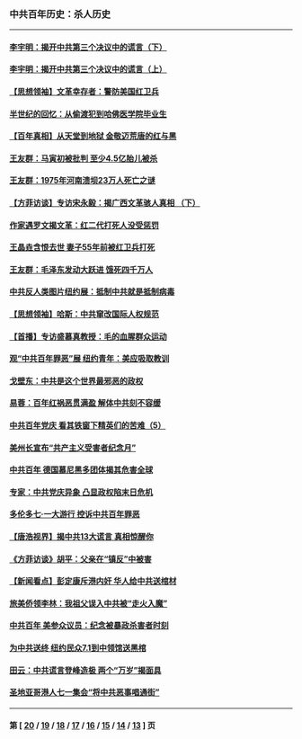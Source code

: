 ### 中共百年历史：杀人历史
---
#### [李宇明：揭开中共第三个决议中的谎言（下）](../../pages/nf1176106/n13389389.md?12010430) 
#### [李宇明：揭开中共第三个决议中的谎言（上）](../../pages/nf1176106/n13388697.md?12010430) 
#### [【思想领袖】文革幸存者：警防美国红卫兵](../../pages/nf1176106/n13339289.md?12010430) 
#### [半世纪的回忆：从偷渡犯到哈佛医学院毕业生](../../pages/nf1176106/n13345328.md?12010430) 
#### [【百年真相】从天堂到地狱 金敬迈荒唐的红与黑](../../pages/nf1176106/n13336995.md?12010430) 
#### [王友群：马寅初被批判 至少4.5亿胎儿被杀](../../pages/nf1176106/n13260313.md?12010430) 
#### [王友群：1975年河南溃坝23万人死亡之谜](../../pages/nf1176106/n13231576.md?12010430) 
#### [【方菲访谈】专访宋永毅：揭广西文革骇人真相 （下）](../../pages/nf1176106/n13209074.md?12010430) 
#### [作家遇罗文揭文革：红二代打死人没受惩罚](../../pages/nf1176106/n13205254.md?12010430) 
#### [王晶垚含恨去世 妻子55年前被红卫兵打死](../../pages/nf1176106/n13203590.md?12010430) 
#### [王友群：毛泽东发动大跃进 饿死四千万人](../../pages/nf1176106/n13177158.md?12010430) 
#### [中共反人类图片纽约展：抵制中共就是抵制病毒](../../pages/nf1176106/n13115371.md?12010430) 
#### [【思想领袖】哈斯：中共窜改国际人权规范](../../pages/nf1176106/n13053647.md?12010430) 
#### [【首播】专访盛慕真教授：毛的血腥群众运动](../../pages/nf1176106/n13091782.md?12010430) 
#### [观“中共百年罪恶”展 纽约青年：美应吸取教训](../../pages/nf1176106/n13085246.md?12010430) 
#### [戈壁东：中共是这个世界最邪恶的政权](../../pages/nf1176106/n13085641.md?12010430) 
#### [易蓉：百年红祸恶贯满盈 解体中共刻不容缓](../../pages/nf1176106/n13084455.md?12010430) 
#### [中共百年党庆 看其铁窗下精英们的苦难（5）](../../pages/nf1176106/n13076766.md?12010430) 
#### [美州长宣布“共产主义受害者纪念月”](../../pages/nf1176106/n13074024.md?12010430) 
#### [中共百年 德国慕尼黑多团体揭其危害全球](../../pages/nf1176106/n13068873.md?12010430) 
#### [专家：中共党庆异象 凸显政权陷末日危机](../../pages/nf1176106/n13067084.md?12010430) 
#### [多伦多七·一大游行 控诉中共百年罪恶](../../pages/nf1176106/n13062043.md?12010430) 
#### [【唐浩视界】揭中共13大谎言 真相惊醒你](../../pages/nf1176106/n13065208.md?12010430) 
#### [《方菲访谈》胡平：父亲在“镇反”中被害](../../pages/nf1176106/n13064114.md?12010430) 
#### [【新闻看点】彭定康斥港内奸 华人给中共送棺材](../../pages/nf1176106/n13064230.md?12010430) 
#### [旅美侨领李林：我祖父误入中共被“走火入魔”](../../pages/nf1176106/n13062777.md?12010430) 
#### [中共百年 美参众议员：纪念被暴政杀害者时刻](../../pages/nf1176106/n13063735.md?12010430) 
#### [为中共送终 纽约民众7.1到中领馆送黑棺](../../pages/nf1176106/n13062573.md?12010430) 
#### [田云：中共谎言登峰造极 两个“万岁”揭面具](../../pages/nf1176106/n13062013.md?12010430) 
#### [圣地亚哥港人七一集会“将中共恶事唱通街”](../../pages/nf1176106/n13062681.md?12010430) 

---
#### 第 [ [20](./20.md?12010430) / [19](./19.md?12010430) / [18](./18.md?12010430) / [17](./17.md?12010430) / [16](./16.md?12010430) / [15](./15.md?12010430) / [14](./14.md?12010430) / [13](./13.md?12010430) ] 页
